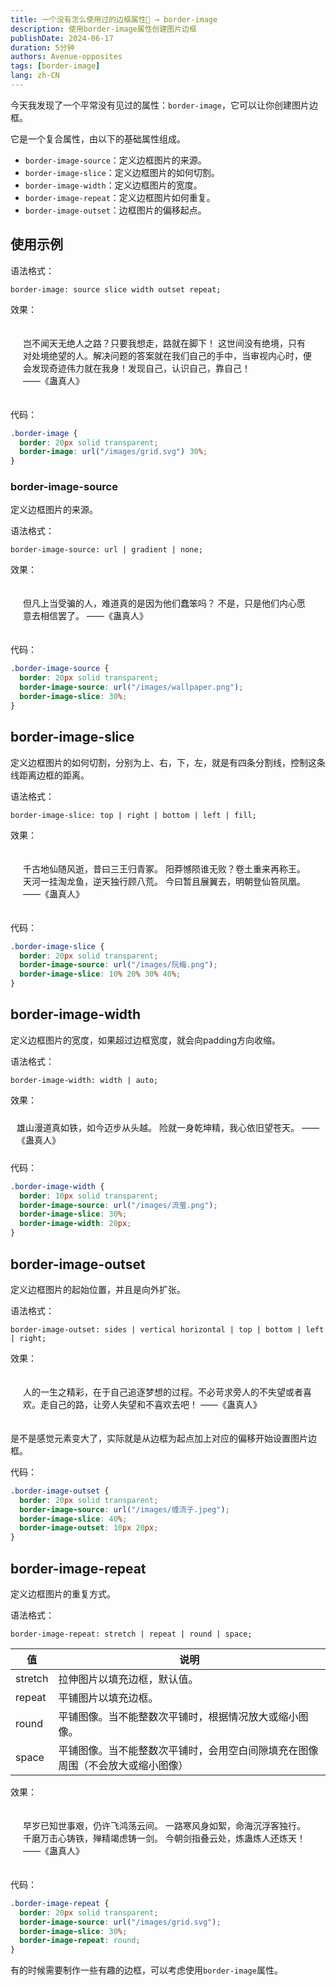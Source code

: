 ```yaml
---
title: 一个没有怎么使用过的边框属性🧐 → border-image
description: 使用border-image属性创建图片边框
publishDate: 2024-06-17
duration: 5分钟
authors: Avenue-opposites
tags: [border-image]
lang: zh-CN
---
```


今天我发现了一个平常没有见过的属性：`border-image`，它可以让你创建图片边框。

它是一个复合属性，由以下的基础属性组成。
- `border-image-source`：定义边框图片的来源。
- `border-image-slice`：定义边框图片的如何切割。
- `border-image-width`：定义边框图片的宽度。
- `border-image-repeat`：定义边框图片如何重复。
- `border-image-outset`：边框图片的偏移起点。

## 使用示例

语法格式：
```plaintext
border-image: source slice width outset repeat;
```

效果：

<style>
  .border-image {
    border: 20px solid transparent;
    border-image: url("/images/grid.svg") 30%;
  }
</style>
<p class="slide-enter italic border-image w-full p-4">
  岂不闻天无绝人之路？只要我想走，路就在脚下！
  这世间没有绝境，只有对处境绝望的人。解决问题的答案就在我们自己的手中，当审视内心时，便会发现奇迹伟力就在我身！发现自己，认识自己，靠自己！
  <span class="block text-right text-neutral">——《蛊真人》</span>
</p>

代码：

```css
.border-image {
  border: 20px solid transparent;
  border-image: url("/images/grid.svg") 30%;
}
```

### border-image-source

定义边框图片的来源。

语法格式：
```plaintext
border-image-source: url | gradient | none;
```

效果：
<style>
  .border-image-source {
    border: 20px solid transparent;
    border-image-source: url("/images/wallpaper.png");
    border-image-slice: 30%;
  }
</style>
<p class="slide-enter italic border-image-source w-full p-4">
  但凡上当受骗的人，难道真的是因为他们蠢笨吗？ 不是，只是他们内心愿意去相信罢了。
  <span class="block text-right text-neutral">——《蛊真人》</span>
</p>

代码：

```css
.border-image-source {
  border: 20px solid transparent;
  border-image-source: url("/images/wallpaper.png");
  border-image-slice: 30%;
}
```

## border-image-slice

定义边框图片的如何切割，分别为上、右，下，左，就是有四条分割线，控制这条线距离边框的距离。

语法格式：
```plaintext
border-image-slice: top | right | bottom | left | fill;
```

效果：
<style>
  .border-image-slice {
    border: 20px solid transparent;
    border-image-source: url("/images/阮梅.png");
    border-image-slice: 10% 20% 30% 40%;
  }
</style>
<p class="slide-enter border-image-slice italic w-full p-4">
  千古地仙随风逝，昔曰三王归青冢。
  阳莽憾陨谁无败？卷土重来再称王。
  天河一挂淘龙鱼，逆天独行顾八荒。
  今曰暂且展翼去，明朝登仙笞凤凰。
  <span class="block text-right text-neutral">——《蛊真人》</span>
</p>

代码：

```css
.border-image-slice {
  border: 20px solid transparent;
  border-image-source: url("/images/阮梅.png");
  border-image-slice: 10% 20% 30% 40%;
}
```

## border-image-width

定义边框图片的宽度，如果超过边框宽度，就会向padding方向收缩。

语法格式：
```plaintext
border-image-width: width | auto;
```

效果：
<style>
  .border-image-width {
    border: 10px solid transparent;
    border-image-source: url("/images/流萤.png");
    border-image-slice: 30%;
    border-image-width: 20px;
  }
</style>
<p class="slide-enter border-image-width italic w-full p-4">
  雄山漫道真如铁，如今迈步从头越。
  险就一身乾坤精，我心依旧望苍天。
  <span class="block text-right text-neutral">——《蛊真人》</span>
</p>

代码：

```css
.border-image-width {
  border: 10px solid transparent;
  border-image-source: url("/images/流萤.png");
  border-image-slice: 30%;
  border-image-width: 20px;
}
```

## border-image-outset

定义边框图片的起始位置，并且是向外扩张。

语法格式：
```plaintext
border-image-outset: sides | vertical horizontal | top | bottom | left | right;
```

效果：
<style>
  .border-image-outset {
    border: 20px solid transparent;
    border-image-source: url("/images/缠流子.jpeg");
    border-image-slice: 40%;
    border-image-outset: 10px 20px;
  }
</style>
<p class="slide-enter border-image-outset italic w-full p-4">
  人的一生之精彩，在于自己追逐梦想的过程。不必苛求旁人的不失望或者喜欢。走自己的路，让旁人失望和不喜欢去吧！
  <span class="block text-right text-neutral">——《蛊真人》</span>
</p>

是不是感觉元素变大了，实际就是从边框为起点加上对应的偏移开始设置图片边框。

代码：
```css
.border-image-outset {
  border: 20px solid transparent;
  border-image-source: url("/images/缠流子.jpeg");
  border-image-slice: 40%;
  border-image-outset: 10px 20px;
}
```

## border-image-repeat

定义边框图片的重复方式。

语法格式：
```plaintext
border-image-repeat: stretch | repeat | round | space;
```

|值|说明|
|---|---|
|stretch|拉伸图片以填充边框，默认值。|
|repeat|平铺图片以填充边框。|
|round|平铺图像。当不能整数次平铺时，根据情况放大或缩小图像。|
|space|平铺图像。当不能整数次平铺时，会用空白间隙填充在图像周围（不会放大或缩小图像）|

效果：
<style>
  .border-image-repeat {
    border: 20px solid transparent;
    border-image-source: url("/images/grid.svg");
    border-image-slice: 30%;
    border-image-repeat: round;
  }
</style>
<p class="slide-enter border-image-repeat italic w-full p-4">
  早岁已知世事艰，仍许飞鸿荡云间。 
  一路寒风身如絮，命海沉浮客独行。 
  千磨万击心铸铁，殚精竭虑铸一剑。
  今朝剑指叠云处，炼蛊炼人还炼天！
  <span class="block text-right text-neutral">——《蛊真人》</span>
</p>

代码：
```css
.border-image-repeat {
  border: 20px solid transparent;
  border-image-source: url("/images/grid.svg");
  border-image-slice: 30%;
  border-image-repeat: round;
}
```

有的时候需要制作一些有趣的边框，可以考虑使用`border-image`属性。